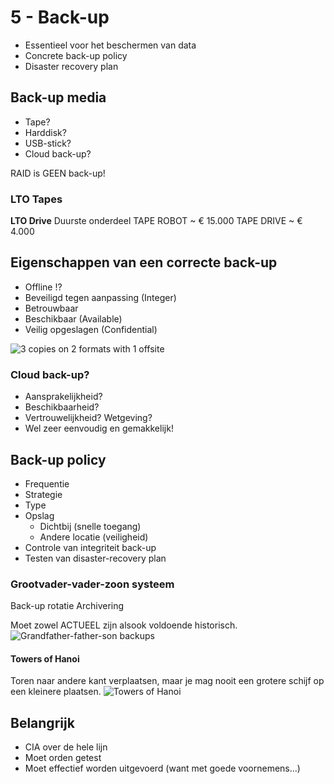 # 5 - Back-up
- Essentieel voor het beschermen van data
- Concrete back-up policy
- Disaster recovery plan

## Back-up media
- Tape?
- Harddisk?
- USB-stick?
- Cloud back-up?

RAID is GEEN back-up!

### LTO Tapes
**LTO Drive**
Duurste onderdeel
TAPE ROBOT ~ € 15.000
TAPE DRIVE ~ € 4.000

## Eigenschappen van een correcte back-up
- Offline !?
- Beveiligd tegen aanpassing (Integer)
- Betrouwbaar
- Beschikbaar (Available)
- Veilig opgeslagen (Confidential)

![3 copies on 2 formats with 1 offsite](https://i.imgur.com/5KTX8wo.png)

### Cloud back-up?
- Aansprakelijkheid?
- Beschikbaarheid?
- Vertrouwelijkheid? Wetgeving?
- Wel zeer eenvoudig en gemakkelijk!

## Back-up policy
- Frequentie
- Strategie
- Type
- Opslag
  - Dichtbij (snelle toegang)
  - Andere locatie (veiligheid)
- Controle van integriteit back-up
- Testen van disaster-recovery plan

### Grootvader-vader-zoon systeem
Back-up rotatie
Archivering

Moet zowel ACTUEEL zijn alsook voldoende historisch. 
![Grandfather-father-son backups](https://i.imgur.com/F18PkwQ.png)

#### Towers of Hanoi
Toren naar andere kant verplaatsen, maar je mag nooit een grotere schijf op een kleinere plaatsen.
![Towers of Hanoi](https://i.imgur.com/ylxnYjR.png)

## Belangrijk
- CIA over de hele lijn
- Moet orden getest
- Moet effectief worden uitgevoerd (want met goede voornemens...)
<!--stackedit_data:
eyJoaXN0b3J5IjpbMjMzMTg4MzgyXX0=
-->